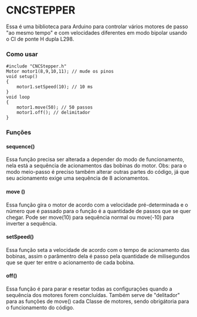 # CNCSTEPPER
Essa é uma biblioteca para Arduino para controlar vários motores de passo "ao mesmo tempo" e com velocidades diferentes em modo bipolar usando o CI de ponte H dupla L298. 
### Como usar
``` arduino
#include "CNCStepper.h"
Motor motor1(8,9,10,11); // mude os pinos
void setup()
{
    motor1.setSpeed(10); // 10 ms
}
void loop
{
    motor1.move(50); // 50 passos
    motor1.off(); // delimitador
}
```
### Funções
#### sequence()
Essa função precisa ser alterada a depender do modo de funcionamento, nela está a sequência de acionamentos das bobinas do motor.
Obs: para o modo meio-passo é preciso também alterar outras partes do código, já que seu acionamento exige uma sequência de 8 acionamentos.
#### move () 
Essa função gira o motor de acordo com a velocidade pré-determinada e o número que é passado para o função é a quantidade de passos que se quer chegar. 
Pode ser move(10) para sequência normal ou move(-10) para inverter a sequência.
#### setSpeed()
Essa função seta a velocidade de acordo com o tempo de acionamento das bobinas, assim o parâmentro dela é passo pela quantidade de milisegundos que se quer ter entre o acionamento de cada bobina.
#### off()
Essa função é para parar e resetar todas as configurações quando a sequência dos motores forem concluídas. Também serve de "delitador" para as funções de move() cada Classe de motores, sendo obrigátoria para o funcionamento do código.
